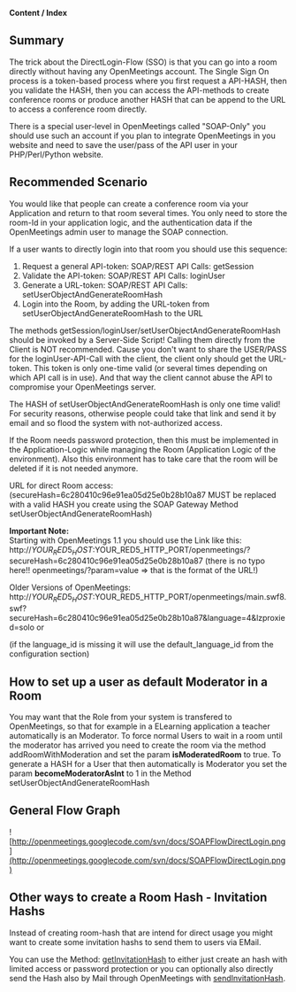 **Content / Index**

> 


## Summary ##

The trick about the DirectLogin-Flow (SSO) is that you can go into a room directly without having any OpenMeetings account.
The Single Sign On process is a token-based process where you first request a API-HASH, then you validate the HASH, then you can access the API-methods to create conference rooms or produce another HASH that can be append to the URL to access a conference room directly.

There is a special user-level in OpenMeetings called "SOAP-Only" you should use such an account if you plan to integrate OpenMeetings in you website and need to save the user/pass of the API user in your PHP/Perl/Python website.

## Recommended Scenario ##

You would like that people can create a conference room via your Application and return to that room several times. You only need to store the room-Id in your application logic, and the authentication data if the OpenMeetings admin user to manage the SOAP connection.

If a user wants to directly login into that room you should use this sequence:
  1. Request a general API-token: SOAP/REST API Calls: getSession
  1. Validate the API-token: SOAP/REST API Calls: loginUser
  1. Generate a URL-token: SOAP/REST API Calls: setUserObjectAndGenerateRoomHash
  1. Login into the Room, by adding the URL-token from setUserObjectAndGenerateRoomHash to the URL

The methods getSession/loginUser/setUserObjectAndGenerateRoomHash should be invoked by a Server-Side Script! Calling them directly from the Client is NOT recommended. Cause you don't want to share the USER/PASS for the loginUser-API-Call with the client, the client only should get the URL-token. This token is only one-time valid (or several times depending on which API call is in use). And that way the client cannot abuse the API to compromise your OpenMeetings server.

The HASH of setUserObjectAndGenerateRoomHash is only one time valid! For security reasons, otherwise people could take that link and send it by email and so flood the system with not-authorized access.

If the Room needs password protection, then this must be implemented in the Application-Logic while managing the Room (Application Logic of the environment). Also this environment has to take care that the room will be deleted if it is not needed anymore.

URL for direct Room access: (secureHash=6c280410c96e91ea05d25e0b28b10a87 MUST be replaced with a valid HASH you create using the SOAP Gateway Method setUserObjectAndGenerateRoomHash)

**Important Note:**<br />
Starting with OpenMeetings 1.1 you should use the Link like this:
http://$YOUR_RED5_HOST:$YOUR_RED5_HTTP_PORT/openmeetings/?secureHash=6c280410c96e91ea05d25e0b28b10a87
(there is no typo here!! openmeetings/?param=value => that is the format of the URL!)

Older Versions of OpenMeetings:
http://$YOUR_RED5_HOST:$YOUR_RED5_HTTP_PORT/openmeetings/main.swf8.swf?secureHash=6c280410c96e91ea05d25e0b28b10a87&language=4&lzproxied=solo
or

(if the language\_id is missing it will use the default\_language\_id from the configuration section)

## How to set up a user as default Moderator in a Room ##

You may want that the Role from your system is transfered to OpenMeetings, so that for example in a ELearning application a teacher automatically is an Moderator.
To force normal Users to wait in a room until the moderator has arrived you need to create the room via the method addRoomWithModeration and set the param **isModeratedRoom** to true.
To generate a HASH for a User that then automatically is Moderator you set the param **becomeModeratorAsInt** to 1 in the Method setUserObjectAndGenerateRoomHash


## General Flow Graph ##
![http://openmeetings.googlecode.com/svn/docs/SOAPFlowDirectLogin.png](http://openmeetings.googlecode.com/svn/docs/SOAPFlowDirectLogin.png)


## Other ways to create a Room Hash - Invitation Hashs ##

Instead of creating room-hash that are intend for direct usage you might want to create some invitation hashs to send them to users via EMail.

You can use the Method: [getInvitationHash](http://code.google.com/p/openmeetings/wiki/SoapMethods?ts=1266593733&updated=SoapMethods#getInvitationHash) to either just create an hash with limited access or password protection or you can optionally also directly send the Hash also by Mail through OpenMeetings with [sendInvitationHash](http://code.google.com/p/openmeetings/wiki/SoapMethods#sendInvitationHash).


<br /><br /><br /><br /><br /><br /><br /><br /><br /><br /><br /><br /><br /><br /><br /><br />